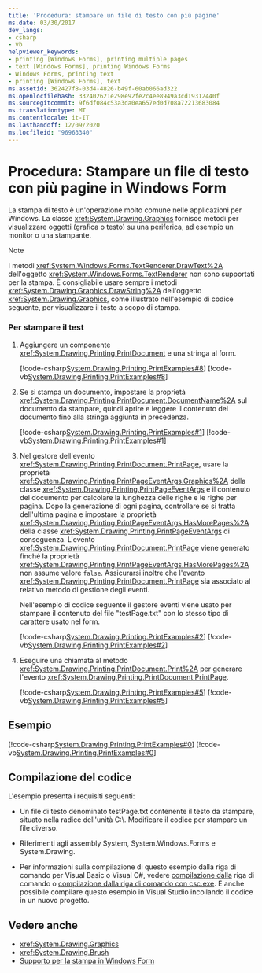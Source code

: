 ```yaml
---
title: 'Procedura: stampare un file di testo con più pagine'
ms.date: 03/30/2017
dev_langs:
- csharp
- vb
helpviewer_keywords:
- printing [Windows Forms], printing multiple pages
- text [Windows Forms], printing Windows Forms
- Windows Forms, printing text
- printing [Windows Forms], text
ms.assetid: 362427f8-03d4-4826-b49f-60ab066ad322
ms.openlocfilehash: 332402621e298e92fe2c4ee8949a3cd19312440f
ms.sourcegitcommit: 9f6df084c53a3da0ea657ed0d708a72213683084
ms.translationtype: MT
ms.contentlocale: it-IT
ms.lasthandoff: 12/09/2020
ms.locfileid: "96963340"
---
```

# <a name="how-to-print-a-multi-page-text-file-in-windows-forms"></a>Procedura: Stampare un file di testo con più pagine in Windows Form

La stampa di testo è un'operazione molto comune nelle applicazioni per Windows. La classe <xref:System.Drawing.Graphics> fornisce metodi per visualizzare oggetti (grafica o testo) su una periferica, ad esempio un monitor o una stampante.  
  
> [!NOTE]
> I metodi <xref:System.Windows.Forms.TextRenderer.DrawText%2A> dell'oggetto <xref:System.Windows.Forms.TextRenderer> non sono supportati per la stampa. È consigliabile usare sempre i metodi <xref:System.Drawing.Graphics.DrawString%2A> dell'oggetto <xref:System.Drawing.Graphics>, come illustrato nell'esempio di codice seguente, per visualizzare il testo a scopo di stampa.  
  
### <a name="to-print-text"></a>Per stampare il test  
  
1. Aggiungere un componente <xref:System.Drawing.Printing.PrintDocument> e una stringa al form.  
  
     [!code-csharp[System.Drawing.Printing.PrintExamples#8](~/samples/snippets/csharp/VS_Snippets_Winforms/System.Drawing.Printing.PrintExamples/CS/Form1.cs#8)]
     [!code-vb[System.Drawing.Printing.PrintExamples#8](~/samples/snippets/visualbasic/VS_Snippets_Winforms/System.Drawing.Printing.PrintExamples/VB/Form1.vb#8)]  
  
2. Se si stampa un documento, impostare la proprietà <xref:System.Drawing.Printing.PrintDocument.DocumentName%2A> sul documento da stampare, quindi aprire e leggere il contenuto del documento fino alla stringa aggiunta in precedenza.  
  
     [!code-csharp[System.Drawing.Printing.PrintExamples#1](~/samples/snippets/csharp/VS_Snippets_Winforms/System.Drawing.Printing.PrintExamples/CS/Form1.cs#1)]
     [!code-vb[System.Drawing.Printing.PrintExamples#1](~/samples/snippets/visualbasic/VS_Snippets_Winforms/System.Drawing.Printing.PrintExamples/VB/Form1.vb#1)]  
  
3. Nel gestore dell'evento <xref:System.Drawing.Printing.PrintDocument.PrintPage>, usare la proprietà <xref:System.Drawing.Printing.PrintPageEventArgs.Graphics%2A> della classe <xref:System.Drawing.Printing.PrintPageEventArgs> e il contenuto del documento per calcolare la lunghezza delle righe e le righe per pagina. Dopo la generazione di ogni pagina, controllare se si tratta dell'ultima pagina e impostare la proprietà <xref:System.Drawing.Printing.PrintPageEventArgs.HasMorePages%2A> della classe <xref:System.Drawing.Printing.PrintPageEventArgs> di conseguenza. L'evento <xref:System.Drawing.Printing.PrintDocument.PrintPage> viene generato finché la proprietà <xref:System.Drawing.Printing.PrintPageEventArgs.HasMorePages%2A> non assume valore `false`. Assicurarsi inoltre che l'evento <xref:System.Drawing.Printing.PrintDocument.PrintPage> sia associato al relativo metodo di gestione degli eventi.  
  
     Nell'esempio di codice seguente il gestore eventi viene usato per stampare il contenuto del file "testPage.txt" con lo stesso tipo di carattere usato nel form.  
  
     [!code-csharp[System.Drawing.Printing.PrintExamples#2](~/samples/snippets/csharp/VS_Snippets_Winforms/System.Drawing.Printing.PrintExamples/CS/Form1.cs#2)]
     [!code-vb[System.Drawing.Printing.PrintExamples#2](~/samples/snippets/visualbasic/VS_Snippets_Winforms/System.Drawing.Printing.PrintExamples/VB/Form1.vb#2)]  
  
4. Eseguire una chiamata al metodo <xref:System.Drawing.Printing.PrintDocument.Print%2A> per generare l'evento <xref:System.Drawing.Printing.PrintDocument.PrintPage>.  
  
     [!code-csharp[System.Drawing.Printing.PrintExamples#5](~/samples/snippets/csharp/VS_Snippets_Winforms/System.Drawing.Printing.PrintExamples/CS/Form1.cs#5)]
     [!code-vb[System.Drawing.Printing.PrintExamples#5](~/samples/snippets/visualbasic/VS_Snippets_Winforms/System.Drawing.Printing.PrintExamples/VB/Form1.vb#5)]  
  
## <a name="example"></a>Esempio  

 [!code-csharp[System.Drawing.Printing.PrintExamples#0](~/samples/snippets/csharp/VS_Snippets_Winforms/System.Drawing.Printing.PrintExamples/CS/Form1.cs#0)]
 [!code-vb[System.Drawing.Printing.PrintExamples#0](~/samples/snippets/visualbasic/VS_Snippets_Winforms/System.Drawing.Printing.PrintExamples/VB/Form1.vb#0)]  
  
## <a name="compiling-the-code"></a>Compilazione del codice  

 L'esempio presenta i requisiti seguenti:  
  
- Un file di testo denominato testPage.txt contenente il testo da stampare, situato nella radice dell'unità C:\\. Modificare il codice per stampare un file diverso.  
  
- Riferimenti agli assembly System, System.Windows.Forms e System.Drawing.  
  
- Per informazioni sulla compilazione di questo esempio dalla riga di comando per Visual Basic o Visual C#, vedere [compilazione dalla](/dotnet/visual-basic/reference/command-line-compiler/building-from-the-command-line) riga di comando o [compilazione dalla riga di comando con csc.exe](/dotnet/csharp/language-reference/compiler-options/command-line-building-with-csc-exe). È anche possibile compilare questo esempio in Visual Studio incollando il codice in un nuovo progetto.  
  
## <a name="see-also"></a>Vedere anche

- <xref:System.Drawing.Graphics>
- <xref:System.Drawing.Brush>
- [Supporto per la stampa in Windows Form](windows-forms-print-support.md)
